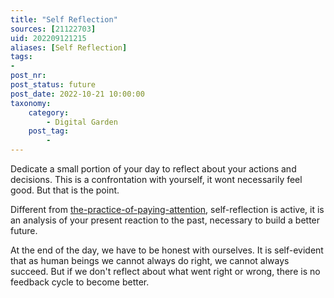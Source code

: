 ```yaml
---
title: "Self Reflection"
sources: [21122703]
uid: 202209121215
aliases: [Self Reflection]
tags:
-
post_nr:
post_status: future
post_date: 2022-10-21 10:00:00
taxonomy:
    category:
        - Digital Garden
    post_tag:
        -
---
```


Dedicate a small portion of your day to reflect about your actions and decisions. This is a confrontation with yourself, it wont necessarily feel good. But that is the point.

Different from [the-practice-of-paying-attention](../Postdrafts/the-practice-of-paying-attention.md), self-reflection is active, it is an analysis of your present reaction to the past, necessary to build a better future.

At the end of the day, we have to be honest with ourselves. It is self-evident that as human beings we cannot always do right, we cannot always succeed. But if we don't reflect about what went right or wrong, there is no feedback cycle to become better.